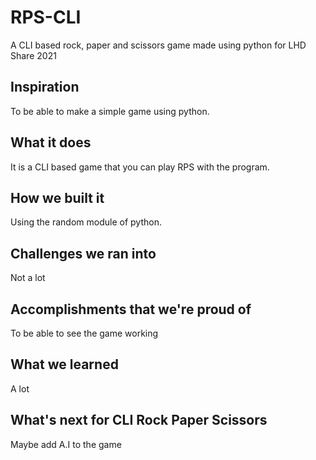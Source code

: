 # RPS-CLI
A CLI based rock, paper and scissors game made using python for LHD Share 2021

## Inspiration
To be able to make a simple game using python.

## What it does
It is a CLI based game that you can play RPS with the program.

## How we built it
Using the random module of python.

## Challenges we ran into
Not a lot

## Accomplishments that we're proud of
To be able to see the game working

## What we learned
A lot

## What's next for CLI Rock Paper Scissors
Maybe add A.I to the game
